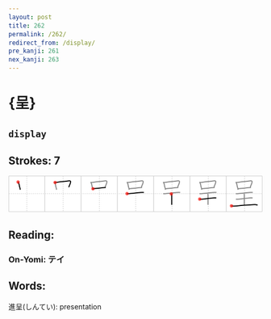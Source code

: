 ```yaml
---
layout: post
title: 262
permalink: /262/
redirect_from: /display/
pre_kanji: 261
nex_kanji: 263
---
```


# {呈}

## `display`

## Strokes: 7

<div class="stroke"><img src="../images/E59188.png" /></div>

## Reading:

### On-Yomi: テイ

## Words:

進呈(しんてい): presentation
